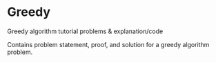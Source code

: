 # Greedy
Greedy algorithm tutorial problems &amp; explanation/code

Contains problem statement, proof, and solution for a greedy algorithm problem.
